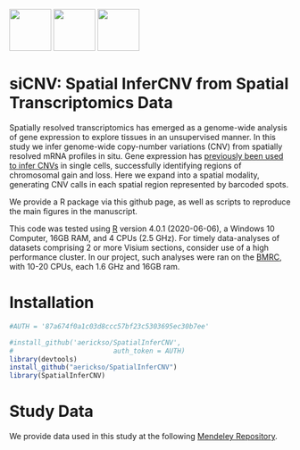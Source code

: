 <img src="https://www.nds.ox.ac.uk/images/logos/secondary-logo" height="75" /> <img src="https://www.nds.ox.ac.uk/images/logos/primary-logo" height="75"/> <img src="https://www.scilifelab.se/wp-content/uploads/2020/09/SciLifeLab_Logotype_Green_POS_large-copy-1536x334.png" height="75" /> 

# siCNV: Spatial InferCNV from Spatial Transcriptomics Data

Spatially resolved transcriptomics has emerged as a genome-wide analysis
of gene expression to explore tissues in an unsupervised manner. In this
study we infer genome-wide copy-number variations (CNV) from spatially
resolved mRNA profiles in situ. Gene expression has [previously been
used to infer CNVs](https://github.com/broadinstitute/infercnv) in
single cells, successfully identifying regions of chromosomal gain and
loss. Here we expand into a spatial modality, generating CNV calls in
each spatial region represented by barcoded spots.

We provide a R package via this github page, as well as scripts to
reproduce the main figures in the manuscript.

This code was tested using [R](https://www.r-project.org/) version 4.0.1
(2020-06-06), a Windows 10 Computer, 16GB RAM, and 4 CPUs (2.5 GHz). For
timely data-analyses of datasets comprising 2 or more Visium sections,
consider use of a high performance cluster. In our project, such
analyses were ran on the
[BMRC](https://www.medsci.ox.ac.uk/divisional-services/support-services-1/bmrc/cluster-usage),
with 10-20 CPUs, each 1.6 GHz and 16GB ram.

# Installation

``` r
#AUTH = '87a674f0a1c03d8ccc57bf23c5303695ec30b7ee'

#install_github('aerickso/SpatialInferCNV',
#                         auth_token = AUTH)
library(devtools)
install_github("aerickso/SpatialInferCNV")
library(SpatialInferCNV)
```

# Study Data

We provide data used in this study at the following [Mendeley
Repository](https://data.mendeley.com/v1/datasets/svw96g68dv/draft).
